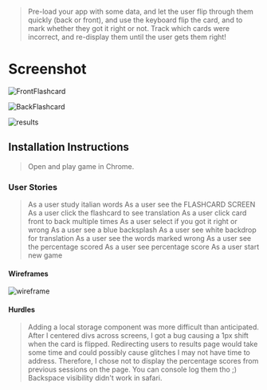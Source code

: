 >Pre-load your app with some data, and let the user flip through them quickly (back or front), and use the keyboard flip the card, and to mark whether they got it right or not. Track which cards were incorrect, and re-display them until the user gets them right!

# Screenshot 
![FrontFlashcard](/Users/maria/seir/projects/Italian-Flashcards/images/frontside.png)

![BackFlashcard](/Users/maria/seir/projects/Italian-Flashcards/images/backside.png)

![results](/Users/maria/seir/projects/Italian-Flashcards/images/results.png)

## Installation Instructions
> Open and play game in Chrome.

### User Stories
>As a user study italian words
>As a user see the FLASHCARD SCREEN
>As a user click the flashcard to see translation
>As a user click card front to back multiple times
>As a user select if you got it right or wrong
>As a user see a blue backsplash
>As a user see white backdrop for translation
>As a user see the words marked wrong
>As a user see the percentage scored 
>As a user see percentage score
>As a user start new game

#### Wireframes
![wireframe](/Users/maria/seir/projects/Italian-Flashcards/images/wireframe.png)

#### Hurdles
>Adding a local storage component was more difficult than anticipated. 
>After I centered divs across screens, I got a bug causing a 1px shift when the card is flipped.
>Redirecting users to results page would take some time and could possibly cause glitches I may not have time to address. Therefore, I chose not to display the percentage scores from previous sessions on the page. You can console log them tho ;)
>Backspace visibility didn't work in safari. 
